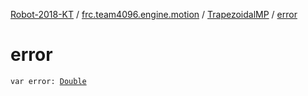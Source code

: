 [Robot-2018-KT](../../index.md) / [frc.team4096.engine.motion](../index.md) / [TrapezoidalMP](index.md) / [error](./error.md)

# error

`var error: `[`Double`](https://kotlinlang.org/api/latest/jvm/stdlib/kotlin/-double/index.html)